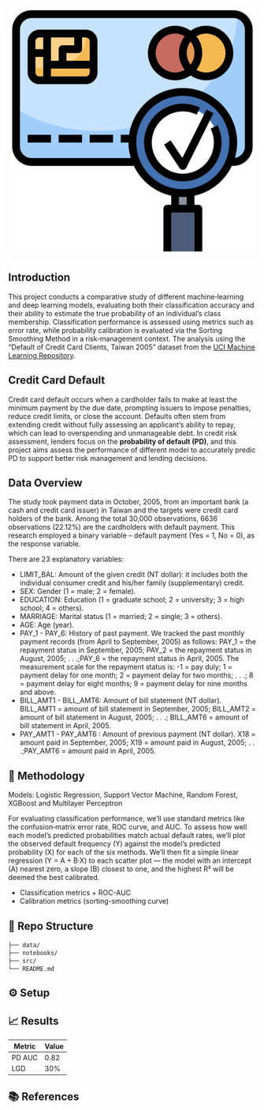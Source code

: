 
![image info](pictures/image1.png)

## Introduction

This project conducts a comparative study of different machine‑learning and deep learning models, evaluating both their classification accuracy and their ability to estimate the true probability of an individual’s class membership. Classification performance is assessed using metrics such as error rate, while probability calibration is evaluated via the Sorting Smoothing Method in a risk‑management context. The analysis using the “Default of Credit Card Clients, Taiwan 2005” dataset from the [UCI Machine Learning Repository](https://archive.ics.uci.edu/dataset/350/default+of+credit+card+clients?fbclid=IwY2xjawJO-XdleHRuA2FlbQIxMAABHVTywu6Qx2uUPBRIr4Ok_TK7dswnh-qnUJn0xb0ArjPZ7-UTknqTCHVcJg_aem_4Yv9f48SV0XG_RLQOy5qxQ).

## Credit Card Default
Credit card default occurs when a cardholder fails to make at least the minimum payment by the due date, prompting issuers to impose penalties, reduce credit limits, or close the account. Defaults often stem from extending credit without fully assessing an applicant’s ability to repay, which can lead to overspending and unmanageable debt. In credit risk assessment, lenders focus on the **probability of default (PD)**, and this project aims assess the performance of different model to accurately predic PD to support better risk management and lending decisions.

## Data Overview

The study took payment data in October, 2005, from an
important bank (a cash and credit card issuer) in Taiwan
and the targets were credit card holders of the bank.
Among the total 30,000 observations, 6636 observations
(22.12%) are the cardholders with default payment. This
research employed a binary variable – default payment
(Yes = 1, No = 0), as the response variable. 

There are 23 explanatory variables:

- LIMIT_BAL: Amount of the given credit (NT dollar): it includes both the individual consumer credit and his/her family (supplementary) credit.
- SEX: Gender (1 = male; 2 = female).
- EDUCATION: Education (1 = graduate school; 2 = university; 3 = high school; 4 = others).
- MARRIAGE: Marital status (1 = married; 2 = single; 3 = others).
- AGE: Age (year).
- PAY_1 - PAY_6: History of past payment. We tracked the past monthly payment records (from April to September, 2005) as follows: PAY_1 = the repayment status in September, 2005; PAY_2 = the repayment status in August, 2005; . . .;PAY_6 = the repayment status in April, 2005. The measurement scale for the repayment status is: -1 = pay duly; 1 = payment delay for one month; 2 = payment delay for two months; . . .; 8 = payment delay for eight months; 9 = payment delay for nine months and above.
- BILL_AMT1 - BILL_AMT6: Amount of bill statement (NT dollar). BILL_AMT1 = amount of bill statement in September, 2005; BILL_AMT2 = amount of bill statement in August, 2005; . . .; BILL_AMT6 = amount of bill statement in April, 2005. 
- PAY_AMT1 - PAY_AMT6 : Amount of previous payment (NT dollar). X18 = amount paid in September, 2005; X19 = amount paid in August, 2005; . . .;PAY_AMT6 = amount paid in April, 2005.

## 🧮 Methodology
Models: Logistic Regression, Support Vector Machine, Random Forest, XGBoost and Multilayer Perceptron

For evaluating classification performance, we’ll use standard metrics like the confusion‑matrix error rate, ROC curve, and AUC. To assess how well each model’s predicted probabilities match actual default rates, we’ll plot the observed default frequency (Y) against the model’s predicted probability (X) for each of the six methods. We’ll then fit a simple linear regression (Y = A + B·X) to each scatter plot — the model with an intercept (A) nearest zero, a slope (B) closest to one, and the highest R² will be deemed the best calibrated.

- Classification metrics + ROC-AUC
- Calibration metrics (sorting-smoothing curve)


## 📂 Repo Structure

    ├── data/
    ├── notebooks/
    ├── src/
    └── README.md


## ⚙️ Setup



## 📈 Results
| Metric | Value |
|--------|-------|
| PD AUC | 0.82 |
| LGD | 30% |

<!-- ## 📋 Next Steps
- Build downturn LGD model  
- Automate monthly data refresh   -->

## 📚 References
